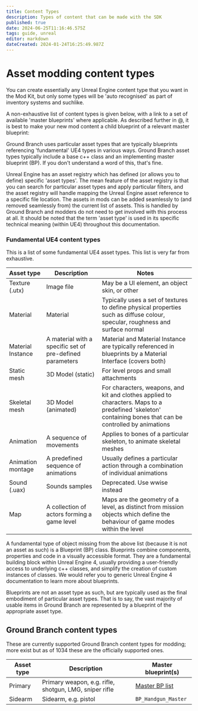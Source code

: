```yaml
---
title: Content Types
description: Types of content that can be made with the SDK
published: true
date: 2024-06-25T11:16:46.575Z
tags: guide, unreal
editor: markdown
dateCreated: 2024-01-24T16:25:49.987Z
---
```


# Asset modding content types

You can create essentially any Unreal Engine content type that you want in the Mod Kit, but only some types will be 'auto recognised' as part of inventory systems and suchlike.

A non-exhaustive list of content types is given below, with a link to a set of available 'master blueprints' where applicable. As described further in @, it is best to make your new mod content a child blueprint of a relevant master blueprint:

Ground Branch uses particular asset types that are typically blueprints referencing 'fundamental' UE4 types in various ways. Ground Branch asset types typically include a base c++ class and an implementing master blueprint (BP). If you don't understand a word of this, that's fine.

Unreal Engine has an asset registry which has defined (or allows you to define) specific 'asset types'. The mean feature of the asset registry is that you can search for particular asset types and apply particular filters, and the asset registry will handle mapping the Unreal Engine asset reference to a specific file location. The assets in mods can be added seamlessly to (and removed seamlessly from) the current list of assets. This is handled by Ground Branch and modders do not need to get involved with this process at all. It should be noted that the term 'asset type' is used in its specific technical meaning (within UE4) throughout this documentation.

### Fundamental UE4 content types

This is a list of some fundamental UE4 asset types. This list is very far from exhaustive.

| Asset type | Description | Notes |
| --- | --- | --- |
| Texture (.utx) | Image file | May be a UI element, an object skin, or other |
| Material | Material | Typically uses a set of textures to define physical properties such as diffuse colour, specular, roughness and surface normal |
| Material Instance | A material with a specific set of pre-defined parameters | Material and Material Instance are typically referenced in blueprints by a Material Interface (covers both) 
| Static mesh | 3D Model (static) | For level props and small attachments |
| Skeletal mesh | 3D Model (animated) | For characters, weapons, and kit and clothes applied to characters. Maps to a predefined 'skeleton' containing bones that can be controlled by animations |
| Animation | A sequence of movements | Applies to bones of a particular skeleton, to animate skeletal meshes |
| Animation montage | A predefined sequence of animations | Usually defines a particular action through a combination of individual animations |
| Sound (.uax) | Sounds samples | Deprecated. Use wwise instead |
| Map | A collection of actors forming a game level | Maps are the geometry of a level, as distinct from mission objects which define the behaviour of game modes within the level |

A fundamental type of object missing from the above list (because it is not an asset as such) is a Blueprint (BP) class. Blueprints combine components, properties and code in a visually accessible format. They are a fundamental building block within Unreal Engine 4, usually providing a user-friendly access to underlying c++ classes, and simplify the creation of custom instances of classes. We would refer you to generic Unreal Engine 4 documentation to learn more about blueprints.

Blueprints are not an asset type as such, but are typically used as the final embodiment of particular asset types. That is to say, the vast majority of usable items in Ground Branch are represented by a blueprint of the appropriate asset type.

## Ground Branch content types
These are currently supported Ground Branch content types for modding; more exist but as of 1034 these are the officially supported ones.

| Asset type | Description | Master blueprint(s) |
| --- | --- | --- |
| Primary | Primary weapon, e.g. rifle, shotgun, LMG, sniper rifle | [Master BP list](/modding/sdk/master-bps-weapons) |
| Sidearm | Sidearm, e.g. pistol | `BP_Handgun_Master` |

